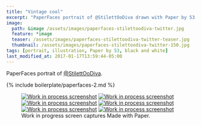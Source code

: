 ```yaml
---
title: "Vintage cool"
excerpt: "PaperFaces portrait of @StilettOoDiva drawn with Paper by 53 on an iPad."
image: 
  path: &image /assets/images/paperfaces-stilettoodiva-twitter.jpg 
  feature: *image
  teaser: /assets/images/paperfaces-stilettoodiva-twitter-teaser.jpg
  thumbnail: /assets/images/paperfaces-stilettoodiva-twitter-150.jpg
tags: [portrait, illustration, Paper by 53, black and white]
last_modified_at: 2017-01-17T13:59:44-05:00
---
```


PaperFaces portrait of [@StilettOoDiva](http://twitter.com/stilettoodiva).

{% include boilerplate/paperfaces-2.md %}

<figure class="third">
	<a href="/assets/images/paperfaces-stilettoodiva-process-1-lg.jpg"><img src="/assets/images/paperfaces-stilettoodiva-process-1-600.jpg" alt="Work in process screenshot"></a>
	<a href="/assets/images/paperfaces-stilettoodiva-process-2-lg.jpg"><img src="/assets/images/paperfaces-stilettoodiva-process-2-600.jpg" alt="Work in process screenshot"></a>
	<a href="/assets/images/paperfaces-stilettoodiva-process-3-lg.jpg"><img src="/assets/images/paperfaces-stilettoodiva-process-3-600.jpg" alt="Work in process screenshot"></a>
	<a href="/assets/images/paperfaces-stilettoodiva-process-4-lg.jpg"><img src="/assets/images/paperfaces-stilettoodiva-process-4-600.jpg" alt="Work in process screenshot"></a>
	<a href="/assets/images/paperfaces-stilettoodiva-process-5-lg.jpg"><img src="/assets/images/paperfaces-stilettoodiva-process-5-600.jpg" alt="Work in process screenshot"></a>
	<a href="/assets/images/paperfaces-stilettoodiva-process-6-lg.jpg"><img src="/assets/images/paperfaces-stilettoodiva-process-6-600.jpg" alt="Work in process screenshot"></a>
	<figcaption>Work in progress screen captures Made with Paper.</figcaption>
</figure>

